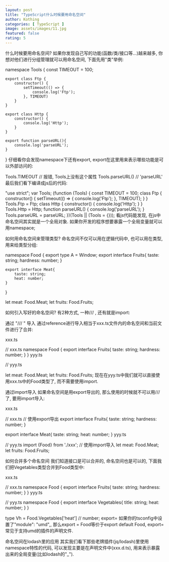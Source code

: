 ```yaml
---
layout: post
title: "TypeScript什么时候要用命名空间"
author: Kothing
categories: [ TypeScript ]
image: assets/images/11.jpg
featured: false
rating: 5
---
```


什么时候要用命名空间?
如果你发现自己写的功能(函数/类/接口等...)越来越多, 你想对他们进行分组管理就可以用命名空间, 下面先用"类"举例:

namespace Tools {
    const TIMEOUT = 100;
 
    export class Ftp {
        constructor() {
            setTimeout(() => {
                console.log('Ftp');
            }, TIMEOUT)
        }
    }
 
    export class Http {
        constructor() {
            console.log('Http');
        }
    }
 
    export function parseURL(){
        console.log('parseURL');
    }
}
仔细看你会发现namespace下还有export, export在这里用来表示哪些功能是可以外部访问的:

Tools.TIMEOUT // 报错, Tools上没有这个属性
Tools.parseURL() // 'parseURL'
最后我们看下编译成js后的代码:

"use strict";
var Tools;
(function (Tools) {
    const TIMEOUT = 100;
    class Ftp {
        constructor() {
            setTimeout(() => {
                console.log('Ftp');
            }, TIMEOUT);
        }
    }
    Tools.Ftp = Ftp;
    class Http {
        constructor() {
            console.log('Http');
        }
    }
    Tools.Http = Http;
    function parseURL() {
        console.log('parseURL');
    }
    Tools.parseURL = parseURL;
})(Tools || (Tools = {}));
看js代码能发现, 在js中命名空间其实就是一个全局对象. 如果你开发的程序想要暴露一个全局变量就可以用namespace;

 

如何用命名空间来管理类型?
命名空间不仅可以用在逻辑代码中, 也可以用在类型, 用来给类型分组:

 
namespace Food {
    export type A = Window;
    export interface Fruits{
        taste: string;
        hardness: number;
    }
 
    export interface Meat{
        taste: string;
        heat: number;
    }
}
 
let meat: Food.Meat;
let fruits: Food.Fruits;
 

如何引入写好的命名空间?
有2种方式, 一种/// <reference path="xxx.ts" />, 还有就是import:

通过 "/// <reference path='xxx.ts'/>" 导入
通过reference进行导入相当于xxx.ts文件内的命名空间和当前文件进行了合并:

xxx.ts

// xxx.ts
namespace Food {
    export interface Fruits{
        taste: string;
        hardness: number;
    }
}
yyy.ts

// yyy.ts
<reference path="xxx.ts" />
 
let meat: Food.Meat;
let fruits: Food.Fruits;
现在在yyy.ts中我们就可以直接使用xxx.ts中的Food类型了, 而不需要使用import.

通过import导入
如果命名空间是用export导出的, 那么使用的时候就不可以用/// <reference/>了, 要用import导入:

xxx.ts

// xxx.ts
// 使用export导出
export interface Fruits{
    taste: string;
    hardness: number;
}
 
export interface Meat{
    taste: string;
    heat: number;
}
yyy.ts

// yyy.ts
import {Food} from './xxx'; // 使用import导入
let meat: Food.Meat;
let fruits: Food.Fruits;
 

如何合并多个命名空间
我们知道接口是可以合并的, 命名空间也是可以的, 下面我们把Vegetables类型合并到Food类型中:

xxx.ts

// xxx.ts
namespace Food {
    export interface Fruits{
        taste: string;
        hardness: number;
    }
}
yyy.ts

// yyy.ts
<reference path="xxx.ts" />
namespace Food {
    export interface Vegetables{
        title: string;
        heat: number;
    }
}
 
type Vh = Food.Vegetables['heat'] // number;
export=
如果你的tsconfig中设置了"module": "umd",, 那么export = Food等价于export default Food, export=常见于支持umd的插件的声明文件.

 

命名空间在lodash里的应用
其实我们看下那些老牌插件(jq/lodash)里使用namespace特性的代码, 可以发现主要是在声明文件中(xxx.d.ts), 用来表示暴露出来的全局变量(比如lodash的"_").
